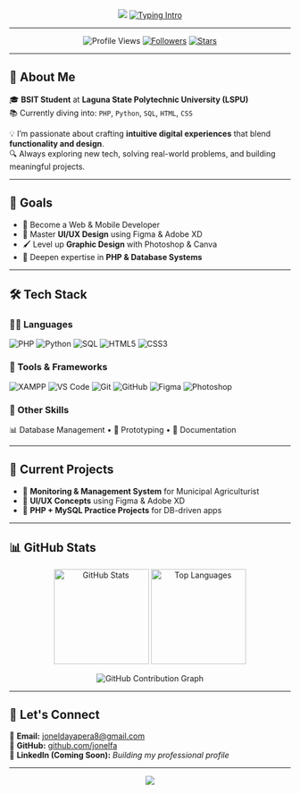 

<!-- 🌟 Profile Header -->
<div align="center">
  <img src="https://capsule-render.vercel.app/api?type=waving&color=gradient&height=220&section=header&text=✨%20Hi%2C%20I'm%20Jonel%20✨&fontSize=50&animation=fadeIn&fontColor=ffffff&fontAlignY=35" />

  <a href="https://github.com/jonelfa">
    <img src="https://readme-typing-svg.herokuapp.com?font=Fira+Code&weight=500&size=22&pause=1000&color=94E2D5&center=true&vCenter=true&width=600&lines=👨‍🎓+BSIT+Student+%40+LSPU;💻+Aspiring+Web+%26+Mobile+Developer;🎨+UI%2FUX+Design+Enthusiast;🐘+PHP+%26+Python+Developer" alt="Typing Intro"/>
  </a>
</div>

---

<p align="center">
  <img src="https://komarev.com/ghpvc/?username=jonelfa&label=👀%20Profile%20Views&color=89b4fa&style=for-the-badge" alt="Profile Views"/>
  <a href="https://github.com/jonelfa?tab=followers"><img src="https://img.shields.io/github/followers/jonelfa?style=for-the-badge&color=94e2d5&label=Followers" alt="Followers"/></a>
  <a href="https://github.com/jonelfa"><img src="https://img.shields.io/github/stars/jonelfa?style=for-the-badge&color=cba6f7&label=Stars" alt="Stars"/></a>
</p>

---

## 📝 About Me
🎓 **BSIT Student** at **Laguna State Polytechnic University (LSPU)**  
📚 Currently diving into: `PHP`, `Python`, `SQL`, `HTML`, `CSS`  

💡 I’m passionate about crafting **intuitive digital experiences** that blend **functionality and design**.  
🔍 Always exploring new tech, solving real-world problems, and building meaningful projects.

---

## 🎯 Goals
- 🚀 Become a Web & Mobile Developer
- 🎨 Master **UI/UX Design** using Figma & Adobe XD  
- 🖌️ Level up **Graphic Design** with Photoshop & Canva  
- 🐘 Deepen expertise in **PHP & Database Systems**

---

## 🛠️ Tech Stack

### 👨‍💻 Languages
![PHP](https://img.shields.io/badge/PHP-777BB4?logo=php&logoColor=white)
![Python](https://img.shields.io/badge/Python-3776AB?logo=python&logoColor=white)
![SQL](https://img.shields.io/badge/SQL-003B57?logo=postgresql&logoColor=white)
![HTML5](https://img.shields.io/badge/HTML5-E34F26?logo=html5&logoColor=white)
![CSS3](https://img.shields.io/badge/CSS3-1572B6?logo=css3&logoColor=white)

### 🧰 Tools & Frameworks
![XAMPP](https://img.shields.io/badge/XAMPP-FB7A24?logo=xampp&logoColor=white)
![VS Code](https://img.shields.io/badge/VS%20Code-007ACC?logo=visualstudiocode&logoColor=white)
![Git](https://img.shields.io/badge/Git-F05032?logo=git&logoColor=white)
![GitHub](https://img.shields.io/badge/GitHub-181717?logo=github&logoColor=white)
![Figma](https://img.shields.io/badge/Figma-F24E1E?logo=figma&logoColor=white)
![Photoshop](https://img.shields.io/badge/Photoshop-31A8FF?logo=adobephotoshop&logoColor=white)

### 🧠 Other Skills
📊 Database Management • 🎨 Prototyping • 📝 Documentation

---

## 🚀 Current Projects
- 🌱 **Monitoring & Management System** for Municipal Agriculturist  
- 🎨 **UI/UX Concepts** using Figma & Adobe XD  
- 🐘 **PHP + MySQL Practice Projects** for DB-driven apps  

---

## 📊 GitHub Stats
<p align="center">
  <img height="170" src="https://github-readme-stats.vercel.app/api?username=jonelfa&show_icons=true&theme=catppuccin_mocha&hide_border=true" alt="GitHub Stats" />
  <img height="170" src="https://github-readme-stats.vercel.app/api/top-langs/?username=jonelfa&layout=compact&theme=catppuccin_mocha&hide_border=true" alt="Top Languages" />
</p>

<p align="center">
  <img src="https://github-readme-activity-graph.vercel.app/graph?username=jonelfa&theme=catppuccin-mocha&hide_border=true" alt="GitHub Contribution Graph"/>
</p>

---

## 🤝 Let's Connect
📧 **Email:** [joneldayapera8@gmail.com](mailto:joneldayapera8@gmail.com)  
🐙 **GitHub:** [github.com/jonelfa](https://github.com/jonelfa)  
💼 **LinkedIn (Coming Soon):** *Building my professional profile*

---

<!-- 🌊 Footer Wave -->
<div align="center">
  <img src="https://capsule-render.vercel.app/api?type=waving&color=gradient&height=120&section=footer" />
</div>
